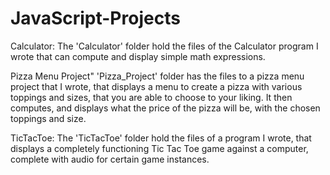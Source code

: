 # JavaScript-Projects
Calculator: The 'Calculator' folder hold the files of the Calculator program I wrote that can compute and display simple math expressions.

Pizza Menu Project" 'Pizza_Project' folder has the files to a pizza menu project that I wrote, that displays a menu to create a pizza with various toppings and sizes, that you are able to choose to your liking. It then computes, and displays what the price of the pizza will be, with the chosen toppings and size.

TicTacToe: The 'TicTacToe' folder hold the files of a program I wrote, that displays a completely functioning Tic Tac Toe game against a computer, complete with audio for certain game instances.

